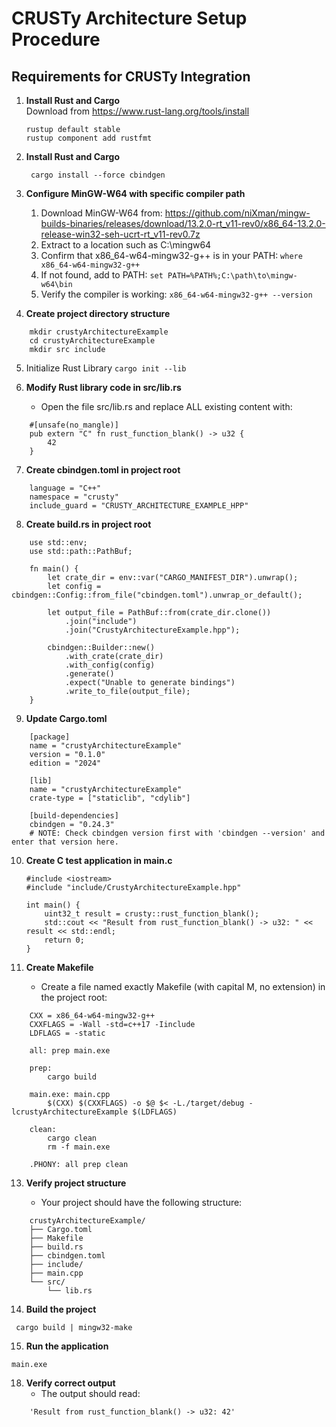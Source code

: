 # CRUSTy Architecture Setup Procedure

## Requirements for CRUSTy Integration

1. **Install Rust and Cargo**  
   Download from https://www.rust-lang.org/tools/install
   ```
   rustup default stable
   rustup component add rustfmt
   ```
2. **Install Rust and Cargo**
   ```
    cargo install --force cbindgen
   ```
4. **Configure MinGW-W64 with specific compiler path**

    1. Download MinGW-W64 from: https://github.com/niXman/mingw-builds-binaries/releases/download/13.2.0-rt_v11-rev0/x86_64-13.2.0-release-win32-seh-ucrt-rt_v11-rev0.7z
    2. Extract to a location such as C:\mingw64
    3. Confirm that x86_64-w64-mingw32-g++ is in your PATH:
        ```where x86_64-w64-mingw32-g++```
    4. If not found, add to PATH:
       ```set PATH=%PATH%;C:\path\to\mingw-w64\bin```
    5. Verify the compiler is working:
        ```x86_64-w64-mingw32-g++ --version```

5. **Create project directory structure**
```
    mkdir crustyArchitectureExample
    cd crustyArchitectureExample
    mkdir src include
```
5. Initialize Rust Library
   ``` cargo init --lib ```

6. **Modify Rust library code in src/lib.rs**
    * Open the file src/lib.rs and replace ALL existing content with:
```
    #[unsafe(no_mangle)]
    pub extern "C" fn rust_function_blank() -> u32 {
        42
    }
```
7. **Create cbindgen.toml in project root**
```
    language = "C++"
    namespace = "crusty"
    include_guard = "CRUSTY_ARCHITECTURE_EXAMPLE_HPP"
```
8. **Create build.rs in project root**
```
    use std::env;
    use std::path::PathBuf;

    fn main() {
        let crate_dir = env::var("CARGO_MANIFEST_DIR").unwrap();
        let config = cbindgen::Config::from_file("cbindgen.toml").unwrap_or_default();
        
        let output_file = PathBuf::from(crate_dir.clone())
            .join("include")
            .join("CrustyArchitectureExample.hpp");
            
        cbindgen::Builder::new()
            .with_crate(crate_dir)
            .with_config(config)
            .generate()
            .expect("Unable to generate bindings")
            .write_to_file(output_file);
    }
```
9. **Update Cargo.toml**
```
    [package]
    name = "crustyArchitectureExample"
    version = "0.1.0"
    edition = "2024"

    [lib]
    name = "crustyArchitectureExample"
    crate-type = ["staticlib", "cdylib"]

    [build-dependencies]
    cbindgen = "0.24.3"
    # NOTE: Check cbindgen version first with 'cbindgen --version' and enter that version here.
```
10. **Create C test application in main.c**
    ```
    #include <iostream>
    #include "include/CrustyArchitectureExample.hpp"

    int main() {
        uint32_t result = crusty::rust_function_blank();
        std::cout << "Result from rust_function_blank() -> u32: " << result << std::endl;
        return 0;
    }
    ```
12. **Create Makefile**
    
    * Create a file named exactly Makefile (with capital M, no extension) in the project root:
```
    CXX = x86_64-w64-mingw32-g++
    CXXFLAGS = -Wall -std=c++17 -Iinclude
    LDFLAGS = -static

    all: prep main.exe

    prep:
        cargo build

    main.exe: main.cpp
        $(CXX) $(CXXFLAGS) -o $@ $< -L./target/debug -lcrustyArchitectureExample $(LDFLAGS)

    clean:
        cargo clean
        rm -f main.exe

    .PHONY: all prep clean
```
13. **Verify project structure**
    
    * Your project should have the following structure:
```
    crustyArchitectureExample/
    ├── Cargo.toml
    ├── Makefile
    ├── build.rs
    ├── cbindgen.toml
    ├── include/
    ├── main.cpp
    └── src/
        └── lib.rs
```
14. **Build the project**

``` cargo build | mingw32-make```

15. **Run the application**
    
   ``` main.exe ```
    
18. **Verify correct output**
    * The output should read:
```
    'Result from rust_function_blank() -> u32: 42'
```
